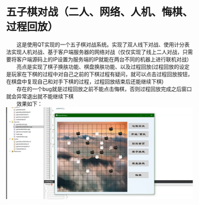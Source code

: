 # 五子棋对战（二人、网络、人机、悔棋、过程回放）
&ensp;&ensp;&ensp;&ensp;这是使用QT实现的一个五子棋对战系统。实现了双人线下对战、使用计分表法实现人机对战、基于客户端服务器的网络对战（仅仅实现了线上二人对战，只需要将客户端源码上的IP设置为服务端的IP就能在两台不同的机器上进行联机对战）</br>
&ensp;&ensp;&ensp;&ensp;亮点是实现了棋子换肤功能、棋盘换肤功能、以及过程回放(过程回放的设定是玩家在下棋的过程中对自己之前的下棋过程有疑问，就可以点击过程回放按钮，在棋盘中复现自己和对手下棋的过程，过程回放结束后还能继续下棋)</br>
&ensp;&ensp;&ensp;&ensp;存在的一个bug就是过程回放之前不能点击悔棋，否则过程回放完成之后窗口就会异常退出就不能继续下棋</br>
&ensp;&ensp;&ensp;&ensp;效果如下：</br>
![image](post.png)
